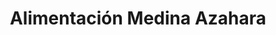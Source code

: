 ---
title: "Alimentación Medina Azahara"
url: /cordoba/alimentacion-medina-azahara/
shop: Lebensmittel
---